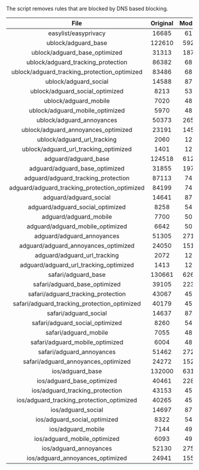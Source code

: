 The script removes rules that are blocked by DNS based blocking.


| File | Original | Modified |
|:----:|:-----:|:-----:|
| easylist/easyprivacy | 16685 | 6167 |
| ublock/adguard_base | 122610 | 59236 |
| ublock/adguard_base_optimized | 31313 | 18784 |
| ublock/adguard_tracking_protection | 86382 | 6821 |
| ublock/adguard_tracking_protection_optimized | 83486 | 6821 |
| ublock/adguard_social | 14588 | 8708 |
| ublock/adguard_social_optimized | 8213 | 5398 |
| ublock/adguard_mobile | 7020 | 4837 |
| ublock/adguard_mobile_optimized | 5970 | 4837 |
| ublock/adguard_annoyances | 50373 | 26596 |
| ublock/adguard_annoyances_optimized | 23191 | 14590 |
| ublock/adguard_url_tracking | 2060 | 1219 |
| ublock/adguard_url_tracking_optimized | 1401 | 1219 |
| adguard/adguard_base | 124518 | 61242 |
| adguard/adguard_base_optimized | 31855 | 19778 |
| adguard/adguard_tracking_protection | 87113 | 7498 |
| adguard/adguard_tracking_protection_optimized | 84199 | 7498 |
| adguard/adguard_social | 14641 | 8753 |
| adguard/adguard_social_optimized | 8258 | 5439 |
| adguard/adguard_mobile | 7700 | 5022 |
| adguard/adguard_mobile_optimized | 6642 | 5022 |
| adguard/adguard_annoyances | 51305 | 27150 |
| adguard/adguard_annoyances_optimized | 24050 | 15132 |
| adguard/adguard_url_tracking | 2072 | 1229 |
| adguard/adguard_url_tracking_optimized | 1413 | 1229 |
| safari/adguard_base | 130661 | 62682 |
| safari/adguard_base_optimized | 39105 | 22349 |
| safari/adguard_tracking_protection | 43067 | 4582 |
| safari/adguard_tracking_protection_optimized | 40179 | 4582 |
| safari/adguard_social | 14637 | 8748 |
| safari/adguard_social_optimized | 8260 | 5437 |
| safari/adguard_mobile | 7055 | 4882 |
| safari/adguard_mobile_optimized | 6004 | 4882 |
| safari/adguard_annoyances | 51462 | 27218 |
| safari/adguard_annoyances_optimized | 24272 | 15215 |
| ios/adguard_base | 132000 | 63199 |
| ios/adguard_base_optimized | 40461 | 22874 |
| ios/adguard_tracking_protection | 43153 | 4590 |
| ios/adguard_tracking_protection_optimized | 40265 | 4590 |
| ios/adguard_social | 14697 | 8768 |
| ios/adguard_social_optimized | 8322 | 5458 |
| ios/adguard_mobile | 7144 | 4921 |
| ios/adguard_mobile_optimized | 6093 | 4921 |
| ios/adguard_annoyances | 52130 | 27551 |
| ios/adguard_annoyances_optimized | 24941 | 15547 |